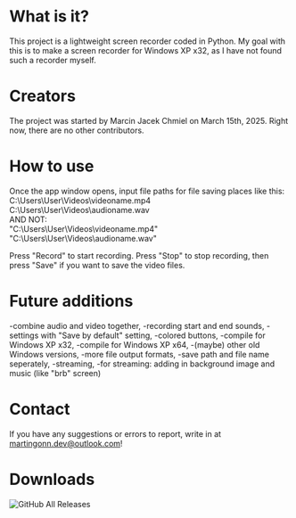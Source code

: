 # What is it?
This project is a lightweight screen recorder coded in Python. My goal with this is to make a screen recorder for Windows XP x32, as I have not found such a recorder myself.
# Creators
The project was started by Marcin Jacek Chmiel on March 15th, 2025. Right now, there are no other contributors.
# How to use
Once the app window opens, input file paths for file saving places like this:
<br>C:\Users\User\Videos\videoname.mp4
<br>C:\Users\User\Videos\audioname.wav</br>
AND NOT:
<br>"C:\Users\User\Videos\videoname.mp4"
<br>"C:\Users\User\Videos\audioname.wav"</br>

Press "Record" to start recording. Press "Stop" to stop recording, then press "Save" if you want to save the video files.
# Future additions
-combine audio and video together,
-recording start and end sounds,
-settings with "Save by default" setting,
-colored buttons,
-compile for Windows XP x32,
-compile for Windows XP x64,
-(maybe) other old Windows versions,
-more file output formats,
-save path and file name seperately,
-streaming,
-for streaming: adding in background image and music (like "brb" screen)

# Contact

If you have any suggestions or errors to report, write in at martingonn.dev@outlook.com!

# Downloads

![GitHub All Releases](https://img.shields.io/github/downloads/Martingonn/Packrat-Screen-Recorder/total)
